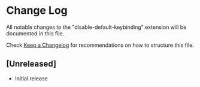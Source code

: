 # Change Log

All notable changes to the "disable-default-keybinding" extension will be documented in this file.

Check [Keep a Changelog](http://keepachangelog.com/) for recommendations on how to structure this file.

## [Unreleased]

- Initial release